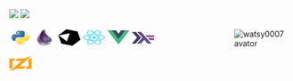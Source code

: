 
<div>
  <img height="180em" src="https://github-readme-stats.vercel.app/api?show_icons=true&icon_color=AAADFF&bg_color=282a36&title_color=AAEDFF&text_color=fff&username=watsy0007" />
  <img height="180em" src="https://github-readme-stats.vercel.app/api/top-langs/?layout=compact&bg_color=282a36&title_color=AAEDFF&text_color=fff&username=watsy0007" />
 </div>


<div style="display: inline_block"><br>
  <img align="right" alt="watsy0007 avator" width="100em" src="https://avatars.githubusercontent.com/u/822237?v=4">
  <img align="center" alt="watsy0007 Python" height="30" width="40" src="https://raw.githubusercontent.com/devicons/devicon/master/icons/python/python-original.svg">
  <img align="center" alt="watsy0007 Elixir" height="30" width="40" src="https://raw.githubusercontent.com/devicons/devicon/master/icons/elixir/elixir-original.svg">
  <img align="center" alt="watsy0007 Crystal" height="30" width="40" src="https://raw.githubusercontent.com/devicons/devicon/master/icons/crystal/crystal-original.svg">
  <img align="center" alt="watsy0007 React" height="30" width="40" src="https://raw.githubusercontent.com/devicons/devicon/master/icons/react/react-original.svg">
  <img align="center" alt="watsy0007 React" height="30" width="40" src="https://raw.githubusercontent.com/devicons/devicon/master/icons/vuejs/vuejs-original.svg">
  <img align="center" alt="watsy0007 Haskell" height="30" width="40" src="https://raw.githubusercontent.com/devicons/devicon/master/icons/haskell/haskell-original.svg">
</div>

<div style="display: inline_block">
  <br>
  <img align="center" alt="watsy0007 Haskell" height="30" width="40" src="https://raw.githubusercontent.com/devicons/devicon/master/icons/zig/zig-original.svg">
</div>
